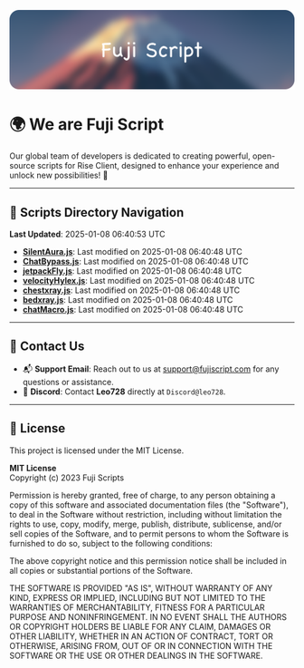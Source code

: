 ![Banner](.github/b.webp)

# 🌍 **We are Fuji Script**

Our global team of developers is dedicated to creating powerful, open-source scripts for Rise Client, designed to enhance your experience and unlock new possibilities! 🌟

---
<!-- SCRIPTS_NAVIGATION_START -->
## 📂 **Scripts Directory Navigation**

**Last Updated**: 2025-01-08 06:40:53 UTC

- **[SilentAura.js](scripts/SilentAura.js)**: Last modified on 2025-01-08 06:40:48 UTC
- **[ChatBypass.js](scripts/ChatBypass.js)**: Last modified on 2025-01-08 06:40:48 UTC
- **[jetpackFly.js](scripts/jetpackFly.js)**: Last modified on 2025-01-08 06:40:48 UTC
- **[velocityHylex.js](scripts/velocityHylex.js)**: Last modified on 2025-01-08 06:40:48 UTC
- **[chestxray.js](scripts/chestxray.js)**: Last modified on 2025-01-08 06:40:48 UTC
- **[bedxray.js](scripts/bedxray.js)**: Last modified on 2025-01-08 06:40:48 UTC
- **[chatMacro.js](scripts/chatMacro.js)**: Last modified on 2025-01-08 06:40:48 UTC

<!-- SCRIPTS_NAVIGATION_END -->

---

## 💬 **Contact Us**  
- 📬 **Support Email**: Reach out to us at [support@fujiscript.com](mailto:support@fujiscript.com) for any questions or assistance.  
- 💬 **Discord**: Contact **Leo728** directly at `Discord@leo728`.

---

## 📜 **License**

This project is licensed under the MIT License.  

**MIT License**  
Copyright (c) 2023 Fuji Scripts  

Permission is hereby granted, free of charge, to any person obtaining a copy of this software and associated documentation files (the "Software"), to deal in the Software without restriction, including without limitation the rights to use, copy, modify, merge, publish, distribute, sublicense, and/or sell copies of the Software, and to permit persons to whom the Software is furnished to do so, subject to the following conditions:  

The above copyright notice and this permission notice shall be included in all copies or substantial portions of the Software.  

THE SOFTWARE IS PROVIDED "AS IS", WITHOUT WARRANTY OF ANY KIND, EXPRESS OR IMPLIED, INCLUDING BUT NOT LIMITED TO THE WARRANTIES OF MERCHANTABILITY, FITNESS FOR A PARTICULAR PURPOSE AND NONINFRINGEMENT. IN NO EVENT SHALL THE AUTHORS OR COPYRIGHT HOLDERS BE LIABLE FOR ANY CLAIM, DAMAGES OR OTHER LIABILITY, WHETHER IN AN ACTION OF CONTRACT, TORT OR OTHERWISE, ARISING FROM, OUT OF OR IN CONNECTION WITH THE SOFTWARE OR THE USE OR OTHER DEALINGS IN THE SOFTWARE.  
